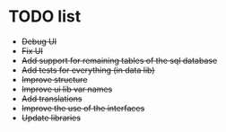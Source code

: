 # TODO list

- ~~Debug UI~~
- ~~Fix UI~~
- ~~Add support for remaining tables of the sql database~~
- ~~Add tests for everything (in data lib)~~
- ~~Improve structure~~
- ~~Improve ui lib var names~~
- ~~Add translations~~
- ~~Improve the use of the interfaces~~
- ~~Update libraries~~
